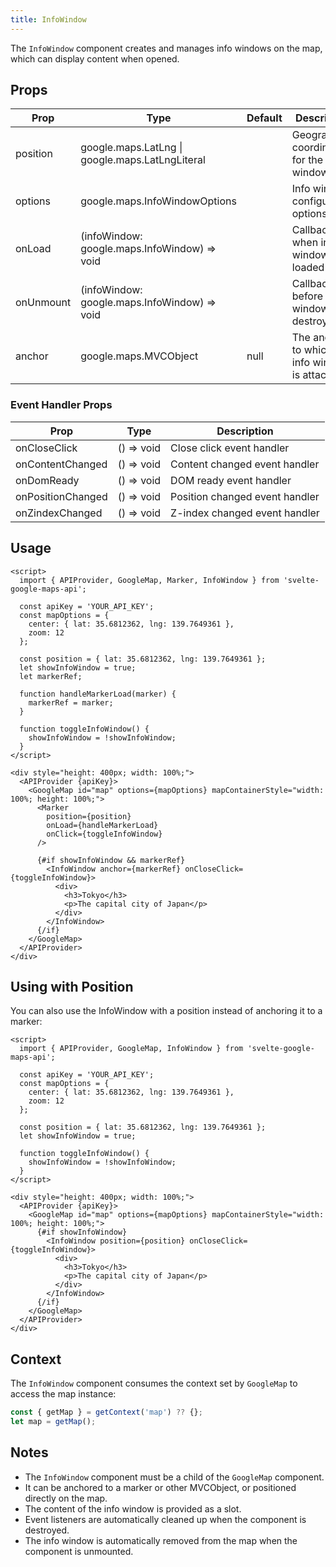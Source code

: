 ```yaml
---
title: InfoWindow
---
```


The `InfoWindow` component creates and manages info windows on the map, which can display content when opened.

## Props

| Prop | Type | Default | Description |
|------|------|---------|-------------|
| position | google.maps.LatLng \| google.maps.LatLngLiteral | | Geographical coordinates for the info window |
| options | google.maps.InfoWindowOptions | | Info window configuration options |
| onLoad | (infoWindow: google.maps.InfoWindow) => void | | Callback when info window is loaded |
| onUnmount | (infoWindow: google.maps.InfoWindow) => void | | Callback before info window is destroyed |
| anchor | google.maps.MVCObject | null | The anchor to which the info window is attached |

### Event Handler Props

| Prop | Type | Description |
|------|------|-------------|
| onCloseClick | () => void | Close click event handler |
| onContentChanged | () => void | Content changed event handler |
| onDomReady | () => void | DOM ready event handler |
| onPositionChanged | () => void | Position changed event handler |
| onZindexChanged | () => void | Z-index changed event handler |

## Usage

```svelte
<script>
  import { APIProvider, GoogleMap, Marker, InfoWindow } from 'svelte-google-maps-api';
  
  const apiKey = 'YOUR_API_KEY';
  const mapOptions = {
    center: { lat: 35.6812362, lng: 139.7649361 },
    zoom: 12
  };
  
  const position = { lat: 35.6812362, lng: 139.7649361 };
  let showInfoWindow = true;
  let markerRef;
  
  function handleMarkerLoad(marker) {
    markerRef = marker;
  }
  
  function toggleInfoWindow() {
    showInfoWindow = !showInfoWindow;
  }
</script>

<div style="height: 400px; width: 100%;">
  <APIProvider {apiKey}>
    <GoogleMap id="map" options={mapOptions} mapContainerStyle="width: 100%; height: 100%;">
      <Marker 
        position={position}
        onLoad={handleMarkerLoad}
        onClick={toggleInfoWindow}
      />
      
      {#if showInfoWindow && markerRef}
        <InfoWindow anchor={markerRef} onCloseClick={toggleInfoWindow}>
          <div>
            <h3>Tokyo</h3>
            <p>The capital city of Japan</p>
          </div>
        </InfoWindow>
      {/if}
    </GoogleMap>
  </APIProvider>
</div>
```

## Using with Position

You can also use the InfoWindow with a position instead of anchoring it to a marker:

```svelte
<script>
  import { APIProvider, GoogleMap, InfoWindow } from 'svelte-google-maps-api';
  
  const apiKey = 'YOUR_API_KEY';
  const mapOptions = {
    center: { lat: 35.6812362, lng: 139.7649361 },
    zoom: 12
  };
  
  const position = { lat: 35.6812362, lng: 139.7649361 };
  let showInfoWindow = true;
  
  function toggleInfoWindow() {
    showInfoWindow = !showInfoWindow;
  }
</script>

<div style="height: 400px; width: 100%;">
  <APIProvider {apiKey}>
    <GoogleMap id="map" options={mapOptions} mapContainerStyle="width: 100%; height: 100%;">
      {#if showInfoWindow}
        <InfoWindow position={position} onCloseClick={toggleInfoWindow}>
          <div>
            <h3>Tokyo</h3>
            <p>The capital city of Japan</p>
          </div>
        </InfoWindow>
      {/if}
    </GoogleMap>
  </APIProvider>
</div>
```

## Context

The `InfoWindow` component consumes the context set by `GoogleMap` to access the map instance:

```javascript
const { getMap } = getContext('map') ?? {};
let map = getMap();
```

## Notes

- The `InfoWindow` component must be a child of the `GoogleMap` component.
- It can be anchored to a marker or other MVCObject, or positioned directly on the map.
- The content of the info window is provided as a slot.
- Event listeners are automatically cleaned up when the component is destroyed.
- The info window is automatically removed from the map when the component is unmounted.

